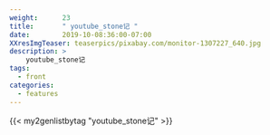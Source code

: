 ```yaml
---
weight:      23
title:       " youtube_stone记 "
date:        2019-10-08:36:00-07:00
XXresImgTeaser: teaserpics/pixabay.com/monitor-1307227_640.jpg
description: >
    youtube_stone记
tags:
  - front
categories:
  - features
---
```


{{< my2genlistbytag "youtube_stone记" >}}
